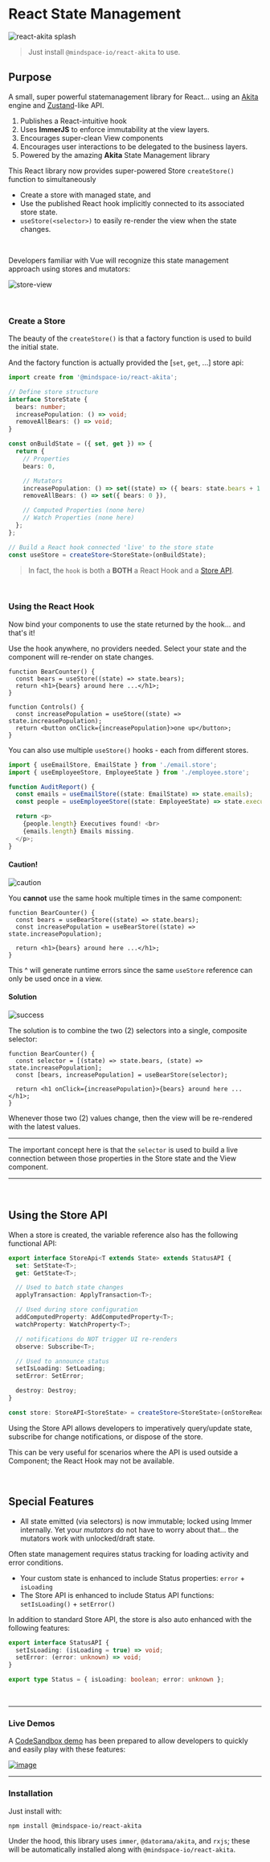 # React State Management

![react-akita splash](https://user-images.githubusercontent.com/210413/112369582-54cd4600-8caa-11eb-9c7d-54ccfb7e0277.png)

> Just install `@mindspace-io/react-akita` to use.

## Purpose

A small, super powerful statemanagement library for React... using an [Akita](https://github.com/datorama/akita) engine and [Zustand](github.com/pmndrs/zustand)-like API.

1. Publishes a React-intuitive hook
2. Uses **ImmerJS** to enforce immutability at the view layers.
3. Encourages super-clean View components
4. Encourages user interactions to be delegated to the business layers.
5. Powered by the amazing **Akita** State Management library

This React library now provides super-powered Store `createStore()` function to simultaneously

- Create a store with managed state, and
- Use the published React hook implicitly connected to its associated store state.
- `useStore(<selector>)` to easily re-render the view when the state changes.

<br/>

Developers familiar with Vue will recognize this state management approach using stores and mutators:

![store-view](https://user-images.githubusercontent.com/210413/112065962-8c65b200-8b33-11eb-86b5-1bf831b6f4de.jpg)

<br/>

### Create a Store

The beauty of the `createStore()` is that a factory function is used to build the initial state.

And the factory function is actually provided the [`set`, `get`, ...] store api:

```ts
import create from '@mindspace-io/react-akita';

// Define store structure
interface StoreState {
  bears: number;
  increasePopulation: () => void;
  removeAllBears: () => void;
}

const onBuildState = ({ set, get }) => {
  return {
    // Properties
    bears: 0,

    // Mutators
    increasePopulation: () => set((state) => ({ bears: state.bears + 1 })),
    removeAllBears: () => set({ bears: 0 }),

    // Computed Properties (none here)
    // Watch Properties (none here)
  };
};

// Build a React hook connected 'live' to the store state
const useStore = createStore<StoreState>(onBuildState);
```

> In fact, the `hook` is both a **BOTH** a React Hook and a [Store API](#using-the-store-api).

<br/>

### Using the React Hook

Now bind your components to use the state returned by the hook... and that's it!

Use the hook anywhere, no providers needed. Select your state and the component will re-render on state changes.

```tsx
function BearCounter() {
  const bears = useStore((state) => state.bears);
  return <h1>{bears} around here ...</h1>;
}

function Controls() {
  const increasePopulation = useStore((state) => state.increasePopulation);
  return <button onClick={increasePopulation}>one up</button>;
}
```

You can also use multiple `useStore()` hooks - each from different stores.

```ts
import { useEmailStore, EmailState } from './email.store';
import { useEmployeeStore, EmployeeState } from './employee.store';

function AuditReport() {
  const emails = useEmailStore((state: EmailState) => state.emails);
  const people = useEmployeeStore((state: EmployeeState) => state.executives);

  return <p>
    {people.length} Executives found! <br>
    {emails.length} Emails missing.
  </p>;
}
```

#### Caution!

![caution](https://user-images.githubusercontent.com/210413/112377081-4a637a00-8cb3-11eb-88d5-8e3addc20884.jpg)

You **cannot** use the same hook multiple times in the same component:

```tsx
function BearCounter() {
  const bears = useBearStore((state) => state.bears);
  const increasePopulation = useBearStore((state) => state.increasePopulation);

  return <h1>{bears} around here ...</h1>;
}
```

This ^ will generate runtime errors since the same `useStore` reference can only be used once in a view.

#### Solution

![success](https://user-images.githubusercontent.com/210413/112377333-9adad780-8cb3-11eb-9b4f-c7087477d5d3.png)

The solution is to combine the two (2) selectors into a single, composite selector:

```tsx
function BearCounter() {
  const selector = [(state) => state.bears, (state) => state.increasePopulation];
  const [bears, increasePopulation] = useBearStore(selector);

  return <h1 onClick={increasePopulation}>{bears} around here ...</h1>;
}
```

Whenever those two (2) values change, then the view will be re-rendered with the latest values.

---

The important concept here is that the `selector` is used to build a live connection between those properties in the Store state and the View component.

---

<br/>

## Using the Store API

When a store is created, the variable reference also has the following functional API:

```ts
export interface StoreApi<T extends State> extends StatusAPI {
  set: SetState<T>;
  get: GetState<T>;

  // Used to batch state changes
  applyTransaction: ApplyTransaction<T>;

  // Used during store configuration
  addComputedProperty: AddComputedProperty<T>;
  watchProperty: WatchProperty<T>;

  // notifications do NOT trigger UI re-renders
  observe: Subscribe<T>;

  // Used to announce status
  setIsLoading: SetLoading;
  setError: SetError;

  destroy: Destroy;
}

const store: StoreAPI<StoreState> = createStore<StoreState>(onStoreReady);
```

Using the Store API allows developers to imperatively query/update state, subscribe for change notifications, or dispose of the store.

This can be very useful for scenarios where the API is used outside a Component; the React Hook may not be available.

<br/>

## Special Features

- All state emitted (via selectors) is now immutable; locked using Immer internally. Yet your _mutators_ do not have to worry about that... the mutators work with unlocked/draft state.

Often state management requires status tracking for loading activity and error conditions.

- Your custom state is enhanced to include Status properties: `error` + `isLoading`
- The Store API is enhanced to include Status API functions: `setIsLoading()` + `setError()`

In addition to standard Store API, the store is also auto enhanced with the following features:

```ts
export interface StatusAPI {
  setIsLoading: (isLoading = true) => void;
  setError: (error: unknown) => void;
}

export type Status = { isLoading: boolean; error: unknown };
```

<br/>

---

### Live Demos

A [CodeSandbox demo](https://codesandbox.io/s/state-w-react-akita-createstore-it03e?file=/src/components/3-computed-property/filtered-messages.tsx) has been prepared to allow developers to quickly and easily play with these features:

[![image](https://user-images.githubusercontent.com/210413/112064593-3abc2800-8b31-11eb-905c-623cbcc5a7ab.png)](https://codesandbox.io/s/state-w-react-akita-createstore-it03e?file=/src/components/3-computed-property/filtered-messages.tsx)

---

### Installation

Just install with:

```terminal
npm install @mindspace-io/react-akita
```

Under the hood, this library uses `immer`, `@datorama/akita`, and `rxjs`; these will be automatically installed along with `@mindspace-io/react-akita`.
